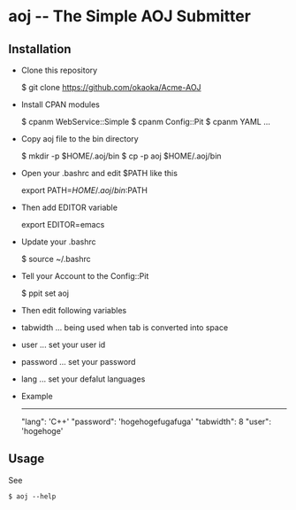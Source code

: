 aoj -- The Simple AOJ Submitter
============================

Installation
------------

* Clone this repository

    $ git clone https://github.com/okaoka/Acme-AOJ

* Install CPAN modules

    $ cpanm WebService::Simple
    $ cpanm Config::Pit
    $ cpanm YAML
    ...

* Copy aoj file to the bin directory

    $ mkdir -p $HOME/.aoj/bin
    $ cp -p aoj $HOME/.aoj/bin

* Open your .bashrc and edit $PATH like this 

    export PATH=$HOME/.aoj/bin:$PATH

* Then add EDITOR variable

    export EDITOR=emacs

* Update your .bashrc

    $ source ~/.bashrc

* Tell your Account to the Config::Pit

    $ ppit set aoj

* Then edit following variables
 * tabwidth ... being used when tab is converted into space
 * user ... set your user id
 * password ... set your password
 * lang ... set your defalut languages

 * Example

    ---
    "lang": 'C++'
    "password": 'hogehogefugafuga'
    "tabwidth": 8
    "user": 'hogehoge'

Usage
-----

See

    $ aoj --help